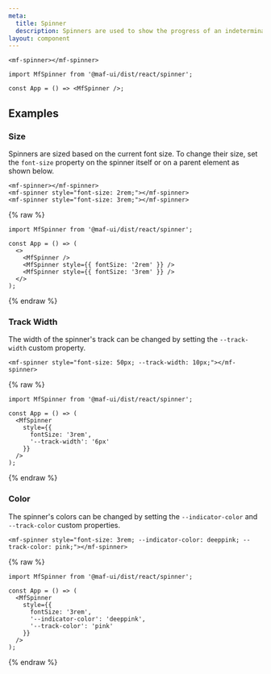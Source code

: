 ```yaml
---
meta:
  title: Spinner
  description: Spinners are used to show the progress of an indeterminate operation.
layout: component
---
```


```html:preview
<mf-spinner></mf-spinner>
```

```jsx:react
import MfSpinner from '@maf-ui/dist/react/spinner';

const App = () => <MfSpinner />;
```

## Examples

### Size

Spinners are sized based on the current font size. To change their size, set the `font-size` property on the spinner itself or on a parent element as shown below.

```html:preview
<mf-spinner></mf-spinner>
<mf-spinner style="font-size: 2rem;"></mf-spinner>
<mf-spinner style="font-size: 3rem;"></mf-spinner>
```

{% raw %}

```jsx:react
import MfSpinner from '@maf-ui/dist/react/spinner';

const App = () => (
  <>
    <MfSpinner />
    <MfSpinner style={{ fontSize: '2rem' }} />
    <MfSpinner style={{ fontSize: '3rem' }} />
  </>
);
```

{% endraw %}

### Track Width

The width of the spinner's track can be changed by setting the `--track-width` custom property.

```html:preview
<mf-spinner style="font-size: 50px; --track-width: 10px;"></mf-spinner>
```

{% raw %}

```jsx:react
import MfSpinner from '@maf-ui/dist/react/spinner';

const App = () => (
  <MfSpinner
    style={{
      fontSize: '3rem',
      '--track-width': '6px'
    }}
  />
);
```

{% endraw %}

### Color

The spinner's colors can be changed by setting the `--indicator-color` and `--track-color` custom properties.

```html:preview
<mf-spinner style="font-size: 3rem; --indicator-color: deeppink; --track-color: pink;"></mf-spinner>
```

{% raw %}

```jsx:react
import MfSpinner from '@maf-ui/dist/react/spinner';

const App = () => (
  <MfSpinner
    style={{
      fontSize: '3rem',
      '--indicator-color': 'deeppink',
      '--track-color': 'pink'
    }}
  />
);
```

{% endraw %}
